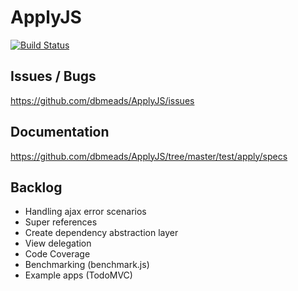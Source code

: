 ApplyJS
=======

[![Build Status](https://secure.travis-ci.org/dbmeads/ApplyJS.png)](http://travis-ci.org/dbmeads/ApplyJS)


## Issues / Bugs

https://github.com/dbmeads/ApplyJS/issues

## Documentation

https://github.com/dbmeads/ApplyJS/tree/master/test/apply/specs

## Backlog

- Handling ajax error scenarios
- Super references
- Create dependency abstraction layer
- View delegation
- Code Coverage
- Benchmarking (benchmark.js)
- Example apps (TodoMVC)
